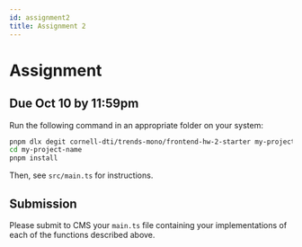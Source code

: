 ```yaml
---
id: assignment2
title: Assignment 2
---
```


# Assignment

## Due Oct 10 by 11:59pm

Run the following command in an appropriate folder on your system:

```bash
pnpm dlx degit cornell-dti/trends-mono/frontend-hw-2-starter my-project-name
cd my-project-name
pnpm install
```

Then, see `src/main.ts` for instructions.

## Submission

Please submit to CMS your `main.ts` file containing your implementations of
each of the functions described above.
